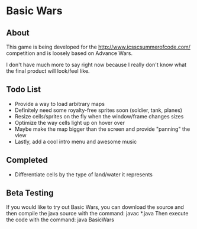 Basic Wars
==========

About
------
This game is being developed for the http://www.icsscsummerofcode.com/ competition and is loosely based on Advance Wars.

I don't have much more to say right now because I really don't know what the final product will look/feel like.

Todo List
---------
* Provide a way to load arbitrary maps
* Definitely need some royalty-free sprites soon (soldier, tank, planes)
* Resize cells/sprites on the fly when the window/frame changes sizes
* Optimize the way cells light up on hover over
* Maybe make the map bigger than the screen and provide "panning" the view
* Lastly, add a cool intro menu and awesome music

Completed
----------
* Differentiate cells by the type of land/water it represents


Beta Testing
------------
If you would like to try out Basic Wars, you can download the source and then compile the java source with the command: 
    javac *.java
Then execute the code with the command:
    java BasicWars 
